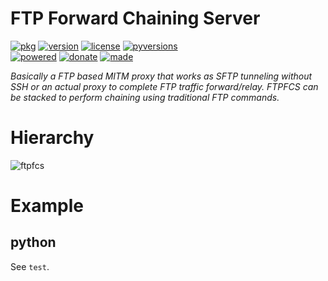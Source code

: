 # FTP Forward Chaining Server

<badges>[![pkg](https://img.shields.io/badge/pkg-ftpfcs-808080.svg)](http://code.foxe6.kozow.com/ftpfcs/)
[![version](https://img.shields.io/pypi/v/ftpfcs.svg)](https://pypi.org/project/ftpfcs/)
[![license](https://img.shields.io/pypi/l/ftpfcs.svg)](https://pypi.org/project/ftpfcs/)
[![pyversions](https://img.shields.io/pypi/pyversions/ftpfcs.svg)](https://pypi.org/project/ftpfcs/)  
[![powered](https://img.shields.io/badge/Say-Thanks-ddddff.svg)](https://saythanks.io/to/foxe6)
[![donate](https://img.shields.io/badge/Donate-Paypal-0070ba.svg)](https://paypal.me/foxe6)
[![made](https://img.shields.io/badge/Made%20with-PyCharm-red.svg)](https://www.jetbrains.com/pycharm/)
</badges>

<i>Basically a FTP based MITM proxy that works as SFTP tunneling without SSH or an actual proxy to complete FTP traffic forward/relay. FTPFCS can be stacked to perform chaining using traditional FTP commands.</i>

# Hierarchy

![ftpfcs](http://code.foxe6.kozow.com/ftpfcs/ftpfcs.svg)

# Example

## python
See `test`.
